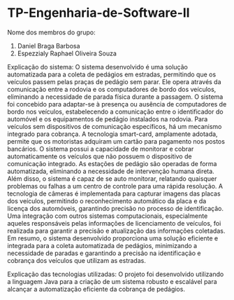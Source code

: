 # TP-Engenharia-de-Software-II

Nome dos membros do grupo:
1. Daniel Braga Barbosa
2. Espezzialy Raphael Oliveira Souza

Explicação do sistema:
O sistema desenvolvido é uma solução automatizada para a coleta de pedágios em estradas, permitindo que os veículos passem pelas praças de pedágio sem parar. 
Ele opera através da comunicação entre a rodovia e os computadores de bordo dos veículos, eliminando a necessidade de parada física durante a passagem. O sistema 
foi concebido para adaptar-se à presença ou ausência de computadores de bordo nos veículos, estabelecendo a comunicação entre o identificador do automóvel e os 
equipamentos de pedágio instalados na rodovia. Para veículos sem dispositivos de comunicação específicos, há um mecanismo integrado para cobrança. A tecnologia 
smart-card, amplamente adotada, permite que os motoristas adquiram um cartão para pagamento nos postos bancários. O sistema possui a capacidade de monitorar e 
cobrar automaticamente os veículos que não possuem o dispositivo de comunicação integrado. As estações de pedágio são operadas de forma automatizada, eliminando 
a necessidade de intervenção humana direta. Além disso, o sistema é capaz de se auto  monitorar, relatando quaisquer problemas ou falhas a um centro de controle 
para uma rápida resolução. A tecnologia de câmeras é implementada para capturar imagens das placas dos veículos, permitindo o reconhecimento automático da placa 
e da licença dos automóveis, garantindo precisão no processo de identificação. Uma integração com outros sistemas computacionais, especialmente aqueles responsáveis 
pelas informações de licenciamento de veículos, foi realizada para garantir a precisão e atualização das informações coletadas. Em resumo, o sistema desenvolvido 
proporciona uma solução eficiente e integrada para a coleta automatizada de pedágios, minimizando a necessidade de paradas  e garantindo a precisão na identificação 
e cobrança dos veículos que utilizam as estradas.

Explicação das tecnologias utilizadas:
O projeto foi desenvolvido utilizando a linguagem Java para a criação de um sistema robusto e escalável para alcançar a automatização eficiente da cobrança de pedágios.